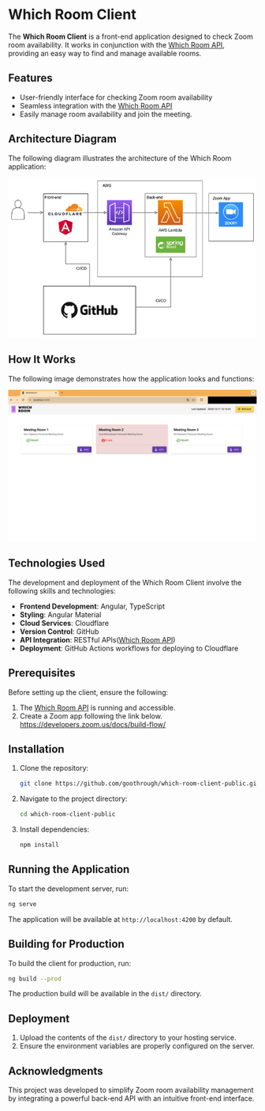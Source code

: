 # Which Room Client

The **Which Room Client** is a front-end application designed to check Zoom room availability. It works in conjunction with the [Which Room API](https://github.com/goothrough/which-room-api-public), providing an easy way to find and manage available rooms.

## Features

- User-friendly interface for checking Zoom room availability
- Seamless integration with the [Which Room API](https://github.com/goothrough/which-room-api-public)
- Easily manage room availability and join the meeting.

## Architecture Diagram

The following diagram illustrates the architecture of the Which Room application:

![Which Room Architecture](images/which-room-arch.jpg)

## How It Works

The following image demonstrates how the application looks and functions:

![Which Room Client Demo](images/which-room-screenshot.png)

## Technologies Used

The development and deployment of the Which Room Client involve the following skills and technologies:

- **Frontend Development**: Angular, TypeScript
- **Styling**: Angular Material
- **Cloud Services**: Cloudflare
- **Version Control**: GitHub
- **API Integration**: RESTful APIs([Which Room API](https://github.com/goothrough/which-room-api-public))
- **Deployment**: GitHub Actions workflows for deploying to Cloudflare

## Prerequisites

Before setting up the client, ensure the following:

1. The [Which Room API](https://github.com/goothrough/which-room-api-public) is running and accessible.
2. Create a Zoom app following the link below.  
    https://developers.zoom.us/docs/build-flow/


## Installation

1. Clone the repository:

   ```bash
   git clone https://github.com/goothrough/which-room-client-public.git
   ```

2. Navigate to the project directory:

   ```bash
   cd which-room-client-public
   ```

3. Install dependencies:

   ```bash
   npm install
   ```

## Running the Application

To start the development server, run:

```bash
ng serve
```

The application will be available at `http://localhost:4200` by default.

## Building for Production

To build the client for production, run:

```bash
ng build --prod
```

The production build will be available in the `dist/` directory.

## Deployment

1. Upload the contents of the `dist/` directory to your hosting service.
2. Ensure the environment variables are properly configured on the server.

## Acknowledgments

This project was developed to simplify Zoom room availability management by integrating a powerful back-end API with an intuitive front-end interface.
